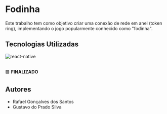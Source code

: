 # Fodinha

Este trabalho tem como objetivo criar uma conexão de rede em anel (token ring), implementando o jogo popularmente conhecido como "fodinha".

## Tecnologias Utilizadas
<div style="display: inline_block">
  <img align="center" alt="react-native" src="https://img.shields.io/badge/C-00599C?style=for-the-badge&logo=c&logoColor=white"/>
</div>

<br />

🟩 **FINALIZADO**

## Autores
- Rafael Gonçalves dos Santos
- Gustavo do Prado Silva 

